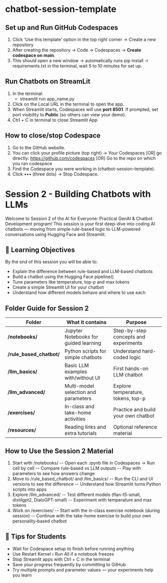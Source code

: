 # chatbot-session-template

## Set up and Run GitHub Codespaces
1) Click 'Use this template' option in the top right corner -> Create a new repository
2) After creating the repository → Code → Codespaces → **Create codespace on main**.
3) This should open a new window -> automatically runs pip install -r requirements.txt in the terminal, wait 5 to 10 minutes for set up.

## Run Chatbots on StreamLit
1) In the terminal:
   - streamlit run app_name.py
2) Click on the Local URL in the terminal to open the app.
3)  When Streamlit starts, Codespaces will use **port 8501**.
   If prompted, set port visibility to **Public** (so others can view your demo).
4) Ctrl + C in terminal to close Streamlit App

## How to close/stop Codespace
1. Go to the GitHub website.
2. You can click your profile picture (top right) → Your Codespaces [OR] go directly: https://github.com/codespaces [OR] Go to the repo on which you ran codespace
3. Find the Codespace you were working in (chatbot-session-template).
4. Click ••• (three dots) → Stop Codespace.

# Session 2 - Building Chatbots with LLMs
Welcome to Session 2 of the AI for Everyone: Practical GenAI & Chatbot Development program!
This session is your first deep-dive into coding AI chatbots — moving from simple rule-based logic to LLM-powered conversations using Hugging Face and Streamlit.

## 🎯 Learning Objectives
By the end of this session you will be able to:
- Explain the difference between rule-based and LLM-based chatbots
- Build a chatbot using the Hugging Face pipeline()
- Tune parameters like temperature, top-p and max tokens
- Create a simple Streamlit UI for your chatbot
- Understand how different models behave and where to use each

## Folder Guide for Session 2
| Folder                   | What it contains                      | Purpose                               |
| ------------------------ | ------------------------------------- | ------------------------------------- |
| **/notebooks/**          | Jupyter Notebooks for guided learning | Step-by-step concepts and experiments |
| **/rule_based_chatbot/** | Python scripts for simple chatbots    | Understand hard-coded logic           |
| **/llm_basics/**         | Basic LLM examples with/without UI    | First hands-on LLM chatbot            |
| **/llm_advanced/**       | Multi-model selection and parameters  | Explore temperature, tokens, top-p    |
| **/exercises/**          | In-class and take-home activities     | Practice and build your own chatbot   |
| **/resources/**          | Reading links and extra tutorials     | Optional reference material           |

## How to Use the Session 2 Material
1. Start with /notebooks/
-- Open each .ipynb file in Codespaces → Run cell by cell
-- Compare rule-based vs LLM outputs
-- Play with parameters to see how answers change
2. Move to /rule_based_chatbot/ and /llm_basics/
-- Run the CLI and UI versions to see the difference
-- Understand how Streamlit turns Python scripts into apps
3. Explore /llm_advanced/
-- Test different models (flan-t5-small, distilgpt2, DialoGPT-small)
-- Experiment with temperature and max tokens
4. Work on /exercises/
-- Start with the in-class exercise notebook (during session)
-- Continue with the take-home exercise to build your own personality-based chatbot

## 🧭 Tips for Students

- Wait for Codespace setup to finish before running anything
- Use Restart Kernel › Run All if a notebook freezes
- Stop Streamlit apps with Ctrl + C in the terminal
- Save your progress frequently by committing to GitHub
- Try multiple prompts and parameter values — your experiments help you learn